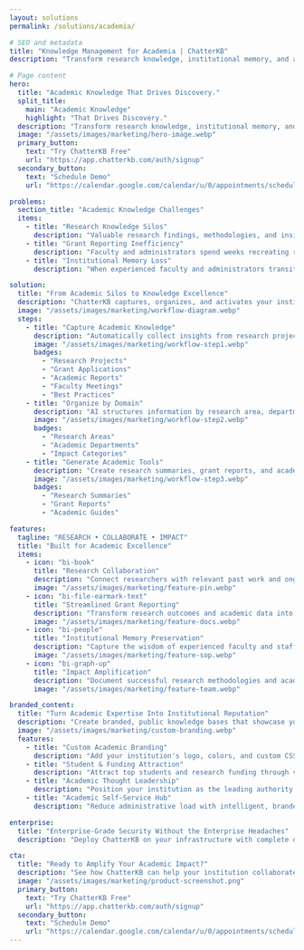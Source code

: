 ```yaml
---
layout: solutions
permalink: /solutions/academia/

# SEO and metadata
title: "Knowledge Management for Academia | ChatterKB"
description: "Transform research knowledge, institutional memory, and academic documentation into automated workflows, grant reports, and educational excellence."

# Page content
hero:
  title: "Academic Knowledge That Drives Discovery."
  split_title:
    main: "Academic Knowledge"
    highlight: "That Drives Discovery."
  description: "Transform research knowledge, institutional memory, and academic documentation into automated workflows, grant reports, and educational excellence."
  image: "/assets/images/marketing/hero-image.webp"
  primary_button:
    text: "Try ChatterKB Free"
    url: "https://app.chatterkb.com/auth/signup"
  secondary_button:
    text: "Schedule Demo"
    url: "https://calendar.google.com/calendar/u/0/appointments/schedules/AcZssZ0oYQ10osj27ugUfwOrSoV893uJ-kWPhIKNBhII5bTlwc3j6HdkEunH29TciGeOttFjfxqEn92O"

problems:
  section_title: "Academic Knowledge Challenges"
  items:
    - title: "Research Knowledge Silos"
      description: "Valuable research findings, methodologies, and insights are trapped in individual projects and publications. When researchers leave, their expertise and institutional knowledge disappear."
    - title: "Grant Reporting Inefficiency"
      description: "Faculty and administrators spend weeks recreating research outcomes and impact stories that already exist. Every funding cycle means less time for actual research and academic work."
    - title: "Institutional Memory Loss"
      description: "When experienced faculty and administrators transition, decades of operational knowledge, research insights, and best practices walk out the door."

solution:
  title: "From Academic Silos to Knowledge Excellence"
  description: "ChatterKB captures, organizes, and activates your institutional expertise for better research collaboration, streamlined reporting, and lasting academic impact."
  image: "/assets/images/marketing/workflow-diagram.webp"
  steps:
    - title: "Capture Academic Knowledge"
      description: "Automatically collect insights from research projects, grant applications, academic reports, and institutional documentation."
      image: "/assets/images/marketing/workflow-step1.webp"
      badges:
        - "Research Projects"
        - "Grant Applications"
        - "Academic Reports"
        - "Faculty Meetings"
        - "Best Practices"
    - title: "Organize by Domain"
      description: "AI structures information by research area, department, and institutional function for easy discovery and collaboration."
      image: "/assets/images/marketing/workflow-step2.webp"
      badges:
        - "Research Areas"
        - "Academic Departments"
        - "Impact Categories"
    - title: "Generate Academic Tools"
      description: "Create research summaries, grant reports, and academic documentation using your institutional knowledge base."
      image: "/assets/images/marketing/workflow-step3.webp"
      badges:
        - "Research Summaries"
        - "Grant Reports"
        - "Academic Guides"

features:
  tagline: "RESEARCH • COLLABORATE • IMPACT"
  title: "Built for Academic Excellence"
  items:
    - icon: "bi-book"
      title: "Research Collaboration"
      description: "Connect researchers with relevant past work and ongoing projects. Accelerate discovery by building on existing institutional knowledge."
      image: "/assets/images/marketing/feature-pin.webp"
    - icon: "bi-file-earmark-text"
      title: "Streamlined Grant Reporting"
      description: "Transform research outcomes and academic data into funder-ready reports instantly. Spend more time on research, less on documentation."
      image: "/assets/images/marketing/feature-docs.webp"
    - icon: "bi-people"
      title: "Institutional Memory Preservation"
      description: "Capture the wisdom of experienced faculty and staff. Make decades of institutional knowledge accessible to new team members."
      image: "/assets/images/marketing/feature-sop.webp"
    - icon: "bi-graph-up"
      title: "Impact Amplification"
      description: "Document successful research methodologies and academic programs. Scale what works across departments, campuses, and collaborations."
      image: "/assets/images/marketing/feature-team.webp"

branded_content:
  title: "Turn Academic Expertise Into Institutional Reputation"
  description: "Create branded, public knowledge bases that showcase your research expertise while attracting students and funding. Position your institution as the leading authority in your academic fields."
  image: "/assets/images/marketing/custom-branding.webp"
  features:
    - title: "Custom Academic Branding"
      description: "Add your institution's logo, colors, and custom CSS for complete brand control"
    - title: "Student & Funding Attraction"
      description: "Attract top students and research funding through valuable academic insights"
    - title: "Academic Thought Leadership"
      description: "Position your institution as the leading authority in your research fields"
    - title: "Academic Self-Service Hub"
      description: "Reduce administrative load with intelligent, branded academic resources"

enterprise:
  title: "Enterprise-Grade Security Without the Enterprise Headaches"
  description: "Deploy ChatterKB on your infrastructure with complete data sovereignty, regulatory compliance, and zero-trust security architecture."

cta:
  title: "Ready to Amplify Your Academic Impact?"
  description: "See how ChatterKB can help your institution collaborate better, report faster, and preserve knowledge for lasting academic impact."
  image: "/assets/images/marketing/product-screenshot.png"
  primary_button:
    text: "Try ChatterKB Free"
    url: "https://app.chatterkb.com/auth/signup"
  secondary_button:
    text: "Schedule Demo"
    url: "https://calendar.google.com/calendar/u/0/appointments/schedules/AcZssZ0oYQ10osj27ugUfwOrSoV893uJ-kWPhIKNBhII5bTlwc3j6HdkEunH29TciGeOttFjfxqEn92O"
--- 
```

